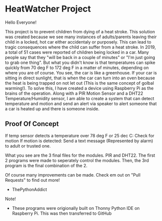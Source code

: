 # HeatWatcher Project

Hello Everyone!

This project is to prevent children from dying of a heat stroke. This solution was created because
we see many instances of adults/parents leaving their child in a locked, hot car either accidentaly
or purposely. This can lead to tragic consequences where the child can suffer from a heat stroke.
In 2019, a total of 51 cases were reported of children being locked in a car. Many people say that
they "will be back in a couple of minutes" or "I'm just going to grab one thing". But what you didn't
know is that temperatures can spike quickly from 70 deg F to 172 deg F in a matter of minutes, depending
on where you are of course. You see, the car is like a greenhouse. If your car is sitting in direct
sunlight, that is when the car can turn into an oven because the heat is being trapped on not let out
(This is the same concept of golbal warming!). To solve this, I have created a device using Raspberry Pi
as the brains of the operation. Along with a PIR Motion Sensor and a DHT22 Temperature/Humidity sensor,
I am able to create a system that can detect temperature and motion and send an alert via speaker to
alert someone that a car is heated up and there is someone inside.

## Proof Of Concept

If temp sensor detects a temperature over 78 deg F or 25 dec C:
  Check for motion
  If motion is detected:
    Send a text message (Represented by alarm) to adult or trusted one.

What you see are the 3 final files for the modules. PIR and DHT22. The first 2 programs were made to
seperately control the modules. Then, the 3rd program is the final combination of the 2.

Of course many improvements can be made. Check em out on "Pull Requests" to find out more!
- ThePythonAddict

Note!
  - These programs were origionally built on Thonny Python IDE on Raspberry Pi.
    This was then transferred to GitHub
